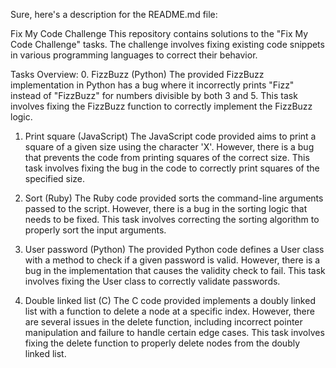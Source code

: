 
Sure, here's a description for the README.md file:

Fix My Code Challenge
This repository contains solutions to the "Fix My Code Challenge" tasks. The challenge involves fixing existing code snippets in various programming languages to correct their behavior.

Tasks Overview:
0. FizzBuzz (Python)
The provided FizzBuzz implementation in Python has a bug where it incorrectly prints "Fizz" instead of "FizzBuzz" for numbers divisible by both 3 and 5. This task involves fixing the FizzBuzz function to correctly implement the FizzBuzz logic.

1. Print square (JavaScript)
The JavaScript code provided aims to print a square of a given size using the character 'X'. However, there is a bug that prevents the code from printing squares of the correct size. This task involves fixing the bug in the code to correctly print squares of the specified size.

2. Sort (Ruby)
The Ruby code provided sorts the command-line arguments passed to the script. However, there is a bug in the sorting logic that needs to be fixed. This task involves correcting the sorting algorithm to properly sort the input arguments.

3. User password (Python)
The provided Python code defines a User class with a method to check if a given password is valid. However, there is a bug in the implementation that causes the validity check to fail. This task involves fixing the User class to correctly validate passwords.

4. Double linked list (C)
The C code provided implements a doubly linked list with a function to delete a node at a specific index. However, there are several issues in the delete function, including incorrect pointer manipulation and failure to handle certain edge cases. This task involves fixing the delete function to properly delete nodes from the doubly linked list.
